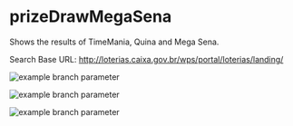 # prizeDrawMegaSena
Shows the results of TimeMania, Quina and Mega Sena.

Search Base URL: http://loterias.caixa.gov.br/wps/portal/loterias/landing/

![example branch parameter](https://github.com/github/docs/actions/workflows/main.yml/badge.svg?branch=development)

![example branch parameter](https://github.com/github/docs/actions/workflows/main.yml/badge.svg?branch=homologation)

![example branch parameter](https://github.com/github/docs/actions/workflows/main.yml/badge.svg?branch=main)
